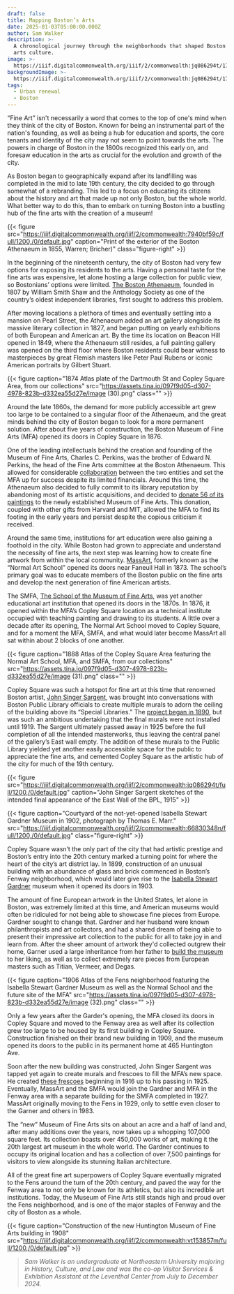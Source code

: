 ```yaml
---
draft: false
title: Mapping Boston’s Arts
date: 2025-01-03T05:00:00.000Z
author: Sam Walker
description: >-
  A chronological journey through the neighborhoods that shaped Boston’s fine
  arts culture.
image: >-
  https://iiif.digitalcommonwealth.org/iiif/2/commonwealth:jq086294t/1766,3467,14237,6432/1200,/0/default.jpg
backgroundImage: >-
  https://iiif.digitalcommonwealth.org/iiif/2/commonwealth:jq086294t/1766,3467,14237,6432/1200,/0/default.jpg
tags:
  - Urban renewal
  - Boston
---
```


“Fine Art” isn't necessarily a word that comes to the top of one's mind when they think of the city of Boston. Known for being an instrumental part of the nation's founding, as well as being a hub for education and sports, the core tenants and identity of the city may not seem to point towards the arts. The powers in charge of Boston in the 1800s recognized this early on, and foresaw education in the arts as crucial for the evolution and growth of the city.

As Boston began to geographically expand after its landfilling was completed in the mid to late 19th century, the city decided to go through somewhat of a rebranding. This led to a focus on educating its citizens about the history and art that made up not only Boston, but the whole world. What better way to do this, than to embark on turning Boston into a bustling hub of the fine arts with the creation of a museum!

{{< figure src="https://iiif.digitalcommonwealth.org/iiif/2/commonwealth:7940bf59c/full/1200,/0/default.jpg" caption="Print of the exterior of the Boston Athenaeum in 1855, Warren; Bricher)" class="figure-right" >}}

In the beginning of the nineteenth century, the city of Boston had very few options for exposing its residents to the arts. Having a personal taste for the fine arts was expensive, let alone hosting a large collection for public view, so Bostonians’ options were limited. [The Boston Athenaeum](https://bostonathenaeum.org/about/#:~:text=Founded%20in%201807%2C%20the%20Boston,Monthly%20Anthology%20and%20Boston%20Review.), founded in 1807 by William Smith Shaw and the Anthology Society as one of the country’s oldest independent libraries, first sought to address this problem.

After moving locations a plethora of times and eventually settling into a mansion on Pearl Street, the Athenaeum added an art gallery alongside its massive literary collection in 1827, and began putting on yearly exhibitions of both European and American art. By the time its location on Beacon Hill opened in 1849, where the Athenaeum still resides, a full painting gallery was opened on the third floor where Boston residents could bear witness to masterpieces by great Flemish masters like Peter Paul Rubens or iconic American portraits by Gilbert Stuart.

{{< figure caption="1874 Atlas plate of the Dartmouth St and Copley Square Area, from our collections" src="https://assets.tina.io/097f9d05-d307-4978-823b-d332ea55d27e/image (30).png" class="" >}}

Around the late 1860s, the demand for more publicly accessible art grew too large to be contained to a singular floor of the Athenaeum, and the great minds behind the city of Boston began to look for a more permanent solution. After about five years of construction, the Boston Museum of Fine Arts (MFA) opened its doors in Copley Square in 1876.

One of the leading intellectuals behind the creation and founding of the Museum of Fine Arts, Charles C. Perkins, was the brother of Edward N. Perkins, the head of the Fine Arts committee at the Boston Athenaeum. This allowed for considerable [collaboration](https://www.wbur.org/radioboston/2013/07/26/athenaeum-and-the-mfa) between the two entities and set the MFA up for success despite its limited financials. Around this time, the Athenaeum also decided to fully commit to its library reputation by abandoning most of its artistic acquisitions, and decided to [donate 56 of its paintings](https://ocw.mit.edu/courses/4-609-the-art-museum-history-theory-controversy-spring-2014/dd0f50a42539a84bc742a86190b804d4_MIT4_609S14_assgn_Student_work2.pdf) to the newly established Museum of Fine Arts. This donation, coupled with other gifts from Harvard and MIT, allowed the MFA to find its footing in the early years and persist despite the copious criticism it received.

Around the same time, institutions for art education were also gaining a foothold in the city. While Boston had grown to appreciate and understand the necessity of fine arts, the next step was learning how to create fine artwork from within the local community. [MassArt](https://massart.edu/about/), formerly known as the “Normal Art School” opened its doors near Faneuil Hall in 1873. The school’s primary goal was to educate members of the Boston public on the fine arts and develop the next generation of fine American artists.

The SMFA, [The School of the Museum of Fine Arts](https://smfa.tufts.edu/about/our-history), was yet another educational art institution that opened its doors in the 1870s. In 1876, it opened within the MFA’s Copley Square location as a technical institute occupied with teaching painting and drawing to its students. A little over a decade after its opening, The Normal Art School moved to Copley Square, and for a moment the MFA, SMFA, and what would later become MassArt all sat within about 2 blocks of one another.

{{< figure caption="1888 Atlas of the Copley Square Area featuring the Normal Art School, MFA, and SMFA, from our collections" src="https://assets.tina.io/097f9d05-d307-4978-823b-d332ea55d27e/image (31).png" class="" >}}

Copley Square was such a hotspot for fine art at this time that renowned Boston artist, [John Singer Sargent](https://www.mfa.org/news/sargent-bio), was brought into conversations with Boston Public Library officials to create multiple murals to adorn the ceiling of the building above its “Special Libraries.” The [project began in 1890](https://www.bpl.org/sargent/), but was such an ambitious undertaking that the final murals were not installed until 1919. The Sargent ultimately passed away in 1925 before the full completion of all the intended masterworks, thus leaving the central panel of the gallery’s East wall empty. The addition of these murals to the Public Library yielded yet another easily accessible space for the public to appreciate the fine arts, and cemented Copley Square as the artistic hub of the city for much of the 19th century.

{{< figure src="https://iiif.digitalcommonwealth.org/iiif/2/commonwealth:jq086294t/full/1200,/0/default.jpg" caption="John Singer Sargent sketches of the intended final appearance of the East Wall of the BPL, 1915" >}}

{{< figure caption="Courtyard of the not-yet-opened Isabella Stewart Gardner Museum in 1902, photograph by Thomas E. Marr." src="https://iiif.digitalcommonwealth.org/iiif/2/commonwealth:66830348n/full/1200,/0/default.jpg" class="figure-right" >}}

Copley Square wasn’t the only part of the city that had artistic prestige and Boston’s entry into the 20th century marked a turning point for where the heart of the city’s art district lay. In 1899, construction of an unusual building with an abundance of glass and brick commenced in Boston’s Fenway neighborhood, which would later give rise to the [Isabella Stewart Gardner](https://www.gardnermuseum.org/about/isabella-stewart-gardner) museum when it opened its doors in 1903.

The amount of fine European artwork in the United States, let alone in Boston, was extremely limited at this time, and American museums would often be ridiculed for not being able to showcase fine pieces from Europe. Gardner sought to change that. Gardner and her husband were known philanthropists and art collectors, and had a shared dream of being able to present their impressive art collection to the public for all to take joy in and learn from. After the sheer amount of artwork they'd collected outgrew their home, Garner used a large inheritance from her father to [build the museum](https://www.gardnermuseum.org/about/building-isabellas-museum) to her liking, as well as to collect extremely rare pieces from European masters such as Titian, Vermeer, and Degas.

{{< figure caption="1906 Atlas of the Fens neighborhood featuring the Isabella Stewart Gardner Museum as well as the Normal School and the future site of the MFA" src="https://assets.tina.io/097f9d05-d307-4978-823b-d332ea55d27e/image (32).png" class="" >}}

Only a few years after the Garder's opening, the MFA closed its doors in Copley Square and moved to the Fenway area as well after its collection grew too large to be housed by its first building in Copley Square. Construction finished on their brand new building in 1909, and the museum opened its doors to the public in its permanent home at 465 Huntington Ave.

Soon after the new building was constructed, John Singer Sargent was tapped yet again to create murals and frescoes to fill the MFA’s new space. He created [these frescoes](https://jssgallery.org/Essay/MFA/Museum_of_Fine_Arts.htm) beginning in 1916 up to his passing in 1925. Eventually, MassArt and the SMFA would join the Gardner and MFA in the Fenway area with a separate building for the SMFA completed in 1927. MassArt originally moving to the Fens in 1929, only to settle even closer to the Garner and others in 1983.

The “new” Museum of Fine Arts sits on about an acre and a half of land and, after many additions over the years, now takes up a whopping 107,000 square feet. Its collection boasts over 450,000 works of art, making it the 20th largest art museum in the whole world. The Gardner continues to occupy its original location and has a collection of over 7,500 paintings for visitors to view alongside its stunning Italian architecture.

All of the great fine art superpowers of Copley Square eventually migrated to the Fens around the turn of the 20th century, and paved the way for the Fenway area to not only be known for its athletics, but also its incredible art institutions. Today, the Museum of Fine Arts still stands high and proud over the Fens neighborhood, and is one of the major staples of Fenway and the city of Boston as a whole.

{{< figure caption="Construction of the new Huntington Museum of Fine Arts building in 1908" src="https://iiif.digitalcommonwealth.org/iiif/2/commonwealth:vt153857m/full/1200,/0/default.jpg" >}}

> *Sam Walker is an undergraduate at Northeastern University majoring in History, Culture, and Law and was the co-op Visitor Services & Exhibition Assistant at the Leventhal Center from July to December 2024.*
